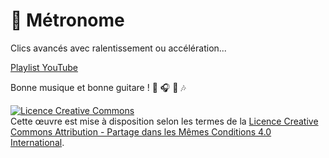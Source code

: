 # :guitar: Métronome

Clics avancés avec ralentissement ou accélération...

[Playlist YouTube](https://www.youtube.com/playlist?list=PLDjo2z5YktqpDM94BHYlaIU3Y9Hdg-BXP)

Bonne musique et bonne guitare ! :musical_score: :headphones: :musical_note: :notes:


<a rel="license" href="http://creativecommons.org/licenses/by-sa/4.0/"><img alt="Licence Creative Commons" style="border-width:0" src="https://i.creativecommons.org/l/by-sa/4.0/88x31.png" /></a><br />Cette œuvre est mise à disposition selon les termes de la <a rel="license" href="http://creativecommons.org/licenses/by-sa/4.0/">Licence Creative Commons Attribution -  Partage dans les Mêmes Conditions 4.0 International</a>.

